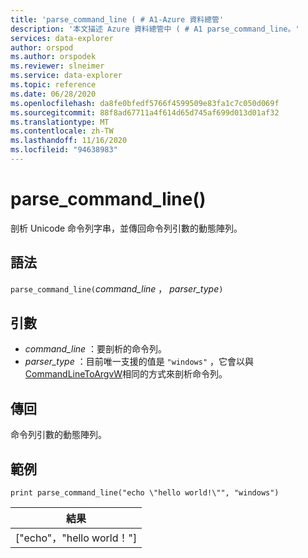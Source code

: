 ```yaml
---
title: 'parse_command_line ( # A1-Azure 資料總管'
description: '本文描述 Azure 資料總管中 ( # A1 parse_command_line。'
services: data-explorer
author: orspod
ms.author: orspodek
ms.reviewer: slneimer
ms.service: data-explorer
ms.topic: reference
ms.date: 06/28/2020
ms.openlocfilehash: da8fe0bfedf5766f4599509e83fa1c7c050d069f
ms.sourcegitcommit: 88f8ad67711a4f614d65d745af699d013d01af32
ms.translationtype: MT
ms.contentlocale: zh-TW
ms.lasthandoff: 11/16/2020
ms.locfileid: "94638983"
---
```

# <a name="parse_command_line"></a>parse_command_line()

剖析 Unicode 命令列字串，並傳回命令列引數的動態陣列。

## <a name="syntax"></a>語法

`parse_command_line(`*command_line* ， *parser_type*`)`

## <a name="arguments"></a>引數

* *command_line* ：要剖析的命令列。
* *parser_type* ：目前唯一支援的值是 `"windows"` ，它會以與 [CommandLineToArgvW](/windows/win32/api/shellapi/nf-shellapi-commandlinetoargvw)相同的方式來剖析命令列。

## <a name="returns"></a>傳回

命令列引數的動態陣列。

## <a name="example"></a>範例

<!-- csl: https://help.kusto.windows.net:443/Samples -->
```kusto
print parse_command_line("echo \"hello world!\"", "windows")
```

|結果|
|---|
|["echo"，"hello world！"]|
